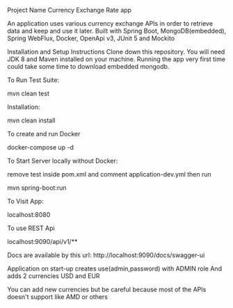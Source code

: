 Project Name
Currency Exchange Rate app

An application uses various currency exchange APIs in order to retrieve data and keep and use it later. 
Built with Spring Boot, MongoDB(embedded), Spring WebFlux, Docker, OpenApi v3, JUnit 5 and Mockito

Installation and Setup Instructions
Clone down this repository. You will need JDK 8 and Maven installed on your machine.
Running the app very first time could take some time to download embedded mongodb.

To Run Test Suite:

mvn clean test

Installation:

mvn clean install

To create and run Docker

docker-compose up -d

To Start Server locally without Docker:

remove <scope>test</scope> inside pom.xml
and comment application-dev.yml
then run

mvn spring-boot:run

To Visit App:

localhost:8080

To use REST Api

localhost:9090/api/v1/**

Docs are available by this url:
http://localhost:9090/docs/swagger-ui

Application on start-up creates use(admin,password) with ADMIN role
And adds 2 currencies USD and EUR

You can add new currencies but be careful because most of the APIs doesn't support like AMD or others
